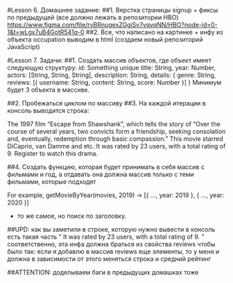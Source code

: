 #Lesson 6.
  Домашнее задание:
  ##1. Верстка страницы signup + фиксы по предыдущей (все должно лежать в репозитории HBO)
  https://www.figma.com/file/rvBRnugexZGgjSv7vqvqNN/HBO?node-id=0-1&t=wLgx7uB4GotR541q-0
  ##2. Все, что написано на картинке + инфу из объекта occupation выводим в html (создаем новый репозиторий JavaScript)
  
#Lesson 7.
  Задачи:
  ##1. Создать массив объектов, где объект имеет следующую структуру:
  id: Something unique
  title: String,
  year: Number, 
  actors: [String, String, String],
  description: String,
  details: {
     genre: String,
     reviews: [{ username: String, content: String, score: Number }]
  }
  Минимум будет 3 объекта в массиве.

  ##2. Пробежаться циклом по массиву
  ##3. На каждой итерации в консоль выводится строка:

  The 1997 film “Escape from Shawshank”, which tells the story of “Over the course of several years, two convicts form a friendship, seeking consolation and, eventually, redemption through basic compassion.”
  This movie starred DiCaprio, van Damme and etc. It was rated by 23 users, with a total rating of 9. Register to watch this drama.

  ##4. Создать функцию, которая будет принимать в себя массив с фильмами и год, а отдавать она должна массив только с теми фильмами, которые подходят

  For example, getMovieByYear(movies, 2019) -> [{ …, year: 2019 }, { …, year: 2020 }]
  + то же самое, но поиск по заголовку.
  
 ##UPD: как вы заметили в строке, которую нужно вывести в консоль есть такая часть " It was rated by 23 users, with a total rating of 9. "
  соответственно, эта инфа должна браться из свойства reviews
  чтобы было так: если я добавлю в массив reviews еще элементы, то у меня и должна в зависимости от этого меняться строка и средний рейтинг


  ##ATTENTION: доделываем баги в предыдущих домашках тоже
